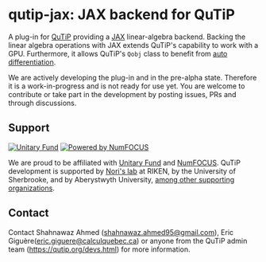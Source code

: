 qutip-jax: JAX backend for QuTiP
================================

A plug-in for [QuTiP](https://qutip.org) providing a [JAX](https://github.com/google/jax) linear-algebra backend.
Backing the linear algebra operations with JAX extends QuTiP's
capability to work with a GPU. Furthermore, it allows QuTiP's `Qobj` class to
benefit from [auto differentiation](https://jax.readthedocs.io/en/latest/notebooks/autodiff_cookbook.html).

We are actively developing the plug-in and in the pre-alpha state. Therefore it is a work-in-progress and is not ready for use yet. You are welcome to contribute or take part in the development by posting issues, PRs and through discussions.

Support
-------

[![Unitary Fund](https://img.shields.io/badge/Supported%20By-UNITARY%20FUND-brightgreen.svg?style=flat)](https://unitary.fund)
[![Powered by NumFOCUS](https://img.shields.io/badge/powered%20by-NumFOCUS-orange.svg?style=flat&colorA=E1523D&colorB=007D8A)](https://numfocus.org)

We are proud to be affiliated with [Unitary Fund](https://unitary.fund) and
[NumFOCUS](https://numfocus.org).  QuTiP development is supported by [Nori's
lab](https://dml.riken.jp/) at RIKEN, by the University of Sherbrooke, and by
Aberystwyth University, [among other supporting
organizations](https://qutip.org/#supporting-organizations).


Contact
-------
Contact Shahnawaz Ahmed (shahnawaz.ahmed95@gmail.com), Eric Giguère(eric.giguere@calculquebec.ca) or anyone from the QuTiP admin team (https://qutip.org/devs.html) for more information.
